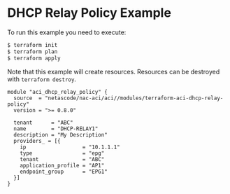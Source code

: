 <!-- BEGIN_TF_DOCS -->
# DHCP Relay Policy Example

To run this example you need to execute:

```bash
$ terraform init
$ terraform plan
$ terraform apply
```

Note that this example will create resources. Resources can be destroyed with `terraform destroy`.

```hcl
module "aci_dhcp_relay_policy" {
  source  = "netascode/nac-aci/aci//modules/terraform-aci-dhcp-relay-policy"
  version = ">= 0.8.0"

  tenant      = "ABC"
  name        = "DHCP-RELAY1"
  description = "My Description"
  providers_ = [{
    ip                  = "10.1.1.1"
    type                = "epg"
    tenant              = "ABC"
    application_profile = "AP1"
    endpoint_group      = "EPG1"
  }]
}
```
<!-- END_TF_DOCS -->